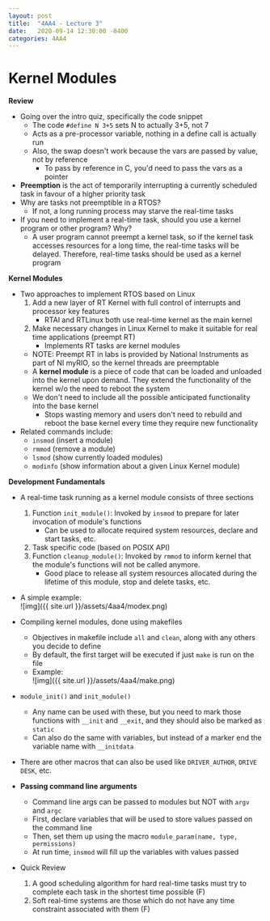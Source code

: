 ```yaml
---
layout: post
title:  "4AA4 - Lecture 3"
date:   2020-09-14 12:30:00 -0400
categories: 4AA4
---
```


Kernel Modules
===

**Review**
- Going over the intro quiz, specifically the code snippet
    - The code `#define N 3+5` sets N to actually 3+5, not 7
    - Acts as a pre-processor variable, nothing in a define call is actually run
    - Also, the swap doesn't work because the vars are passed by value, not by reference
        - To pass by reference in C, you'd need to pass the vars as a pointer
- **Preemption** is the act of temporarily interrupting a currently scheduled task in favour of a higher priority task
- Why are tasks not preemptible in a RTOS?
    - If not, a long running process may starve the real-time tasks
- If you need to implement a real-time task, should you use a kernel program or other program? Why?
    - A user program cannot preempt a kernel task, so if the kernel task accesses resources for a long time, the real-time tasks will be delayed. Therefore, real-time tasks should be used as a kernel program

**Kernel Modules**
- Two approaches to implement RTOS based on Linux
    1. Add a new layer of RT Kernel with full control of interrupts and processor key features
        - RTAI and RTLinux both use real-time kernel as the main kernel
    2. Make necessary changes in Linux Kernel to make it suitable for real time applications (preempt RT)
        - Implements RT tasks are kernel modules
    - NOTE: Preempt RT in labs is provided by National Instruments as part of NI myRIO, so the kernel threads are preemptable
    - A **kernel module** is a piece of code that can be loaded and unloaded into the kernel upon demand. They extend the functionality of the kernel w/o the need to reboot the system
    - We don't need to include all the possible anticipated functionality into the base kernel
        - Stops wasting memory and users don't need to rebuild and reboot the base kernel every time they require new functionality
- Related commands include:
    - `insmod` (insert a module)
    - `rmmod` (remove a module) 
    - `lsmod` (show currently loaded modules)
    - `modinfo` (show information about a given Linux Kernel module)

**Development Fundamentals**
- A real-time task running as a kernel module consists of three sections
    1. Function `init_module()`: Invoked by `insmod` to prepare for later invocation of module's functions
        - Can be used to allocate required system resources, declare and start tasks, etc.
    2. Task specific code (based on POSIX API)
    3. Function `cleanup_module()`: Invoked by `rmmod` to inform kernel that the module's functions will not be called anymore.
        - Good place to release all system resources allocated during the lifetime of this module, stop and delete tasks, etc.
- A simple example:  
![img]({{ site.url }}/assets/4aa4/modex.png)
- Compiling kernel modules, done using makefiles
    - Objectives in makefile include `all` and `clean`, along with any others you decide to define
    - By default, the first target will be executed if just `make` is run on the file
    - Example:  
    ![img]({{ site.url }}/assets/4aa4/make.png)
- `module_init()` and `init_module()`
    - Any name can be used with these, but you need to mark those functions with `__init` and `__exit`, and they should also be marked as `static`
    - Can also do the same with variables, but instead of a marker end the variable name with `__initdata`
- There are other macros that can also be used like `DRIVER_AUTHOR`, `DRIVE DESK`, etc.
- **Passing command line arguments**
    - Command line args can be passed to modules but NOT with `argv` and `argc`
    - First, declare variables that will be used to store values passed on the command line
    - Then, set them up using the macro `module_param(name, type, permissions)`
    - At run time, `insmod` will fill up the variables with values passed

- Quick Review
    1. A good scheduling algorithm for hard real-time tasks must try to complete each task in the shortest time possible (F)
    2. Soft real-time systems are those which do not have any time constraint associated with them (F)